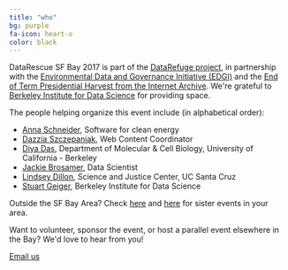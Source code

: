 ```yaml
---
title: "who"
bg: purple
fa-icon: heart-o
color: black  
---
```


DataRescue SF Bay 2017 is part of the [DataRefuge project](http://www.ppehlab.org/datarefuge), in partnership with the [Environmental Data and Governance Initiative (EDGI)](https://envirodatagov.org/) and the [End of Term Presidential Harvest from the Internet Archive](http://eotarchive.cdlib.org/). We're grateful to [Berkeley Institute for Data Science](https://bids.berkeley.edu/) for providing space.

The people helping organize this event include (in alphabetical order):
* [Anna Schneider](http://twitter.com/windupanna), Software for clean energy
* [Dazzia Szczepaniak](https://www.linkedin.com/in/dazzia), Web Content Coordinator
* [Diya Das](diyadas.github.io), Department of Molecular & Cell Biology, University of California - Berkeley
* [Jackie Brosamer](https://www.linkedin.com/in/jbrosamer), Data Scientist
* [Lindsey Dillon](http://lindseydillon.weebly.com/), Science and Justice Center, UC Santa Cruz
* [Stuart Geiger](http://stuartgeiger.com), Berkeley Institute for Data Science

Outside the SF Bay Area? Check [here](https://envirodatagov.org/events/) and [here](http://www.ppehlab.org/datarescue-events) for sister events in your area.

Want to volunteer, sponsor the event, or host a parallel event elsewhere in the Bay? We'd love to hear from you!

<a class="btn btn-default btn-lg" href="mailto:datarescuesfbay@googlegroups.com">
  <i class="fa fa-envelope"></i> Email us
</a>

